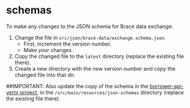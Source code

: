 # schemas

To make any changes to the JSON schema for Brace data exchange:
1. Change the file in `src/json/brace-data/exchange.schema.json`.
   * First, increment the version number. 
   * Make your changes.
1. Copy the changed file to the `latest` directory (replace the existing file there).
1. Create a new directory with the new version number and copy the changed file
into that dir.

##IMPORTANT: 
Also update the copy of the schema in the
<a href="https://gitlab.com/brace-software/backend/borrower-api-vertx/-/tree/master">borrower-api-vertx project</a>, 
in the `/src/main/resources/json-schemas` directory (replace the existing file there).
